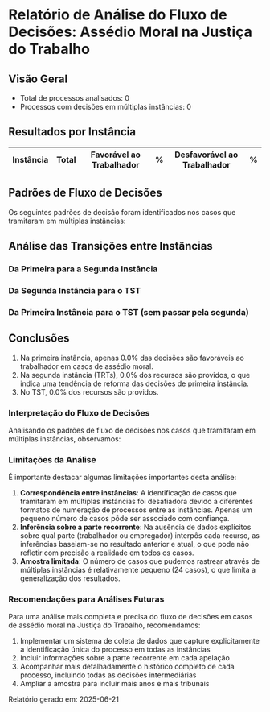 # Relatório de Análise do Fluxo de Decisões: Assédio Moral na Justiça do Trabalho

## Visão Geral

- Total de processos analisados: 0
- Processos com decisões em múltiplas instâncias: 0

## Resultados por Instância

| Instância | Total | Favorável ao Trabalhador | % | Desfavorável ao Trabalhador | % |
|-----------|-------|--------------------------|---|------------------------------|---|

## Padrões de Fluxo de Decisões

Os seguintes padrões de decisão foram identificados nos casos que tramitaram em múltiplas instâncias:


## Análise das Transições entre Instâncias

### Da Primeira para a Segunda Instância


### Da Segunda Instância para o TST


### Da Primeira Instância para o TST (sem passar pela segunda)


## Conclusões

1. Na primeira instância, apenas 0.0% das decisões são favoráveis ao trabalhador em casos de assédio moral.
2. Na segunda instância (TRTs), 0.0% dos recursos são providos, o que indica uma tendência de reforma das decisões de primeira instância.
3. No TST, 0.0% dos recursos são providos.

### Interpretação do Fluxo de Decisões

Analisando os padrões de fluxo de decisões nos casos que tramitaram em múltiplas instâncias, observamos:

### Limitações da Análise

É importante destacar algumas limitações importantes desta análise:

1. **Correspondência entre instâncias**: A identificação de casos que tramitaram em múltiplas instâncias foi desafiadora devido a diferentes formatos de numeração de processos entre as instâncias. Apenas um pequeno número de casos pôde ser associado com confiança.
2. **Inferência sobre a parte recorrente**: Na ausência de dados explícitos sobre qual parte (trabalhador ou empregador) interpôs cada recurso, as inferências baseiam-se no resultado anterior e atual, o que pode não refletir com precisão a realidade em todos os casos.
3. **Amostra limitada**: O número de casos que pudemos rastrear através de múltiplas instâncias é relativamente pequeno (24 casos), o que limita a generalização dos resultados.

### Recomendações para Análises Futuras

Para uma análise mais completa e precisa do fluxo de decisões em casos de assédio moral na Justiça do Trabalho, recomendamos:

1. Implementar um sistema de coleta de dados que capture explicitamente a identificação única do processo em todas as instâncias
2. Incluir informações sobre a parte recorrente em cada apelação
3. Acompanhar mais detalhadamente o histórico completo de cada processo, incluindo todas as decisões intermediárias
4. Ampliar a amostra para incluir mais anos e mais tribunais

Relatório gerado em: 2025-06-21